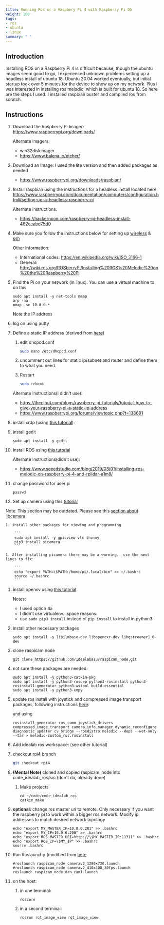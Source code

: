 ```yaml
---
title: Running Ros on a Raspbery Pi 4 with Raspberry Pi OS
weight: 160
tags:
- ros
- ubuntu
- linux
summary: " "
---
```


## Introduction

Installing ROS on a Raspberry Pi 4 is difficult because, though the ubuntu images seem good to go, I experienced unknown problems setting up a headless install of ubuntu 18.  Ubuntu 20.04 worked eventually, but initial startup took over 5 minutes for the device to show up on my network.  Plus I was interested in installing ros melodic, which is built for ubuntu 18.  So here are the steps I used.  I installed raspbian buster and compiled ros from scratch.

## Instructions
1. Download the Raspberry Pi Imager: <https://www.raspberrypi.org/downloads/>

    Alternate imagers:

    * win32diskimager
    * <https://www.balena.io/etcher/>

1. Download an Image: I used the lite version and then added packages as needed

    * <https://www.raspberrypi.org/downloads/raspbian/>

1. Install raspbian using the instructions for a headless install located here:  <https://www.raspberrypi.com/documentation/computers/configuration.html#setting-up-a-headless-raspberry-pi>

    Alternate instructions:

    * <https://hackernoon.com/raspberry-pi-headless-install-462ccabd75d0>

1. Make sure you follow the instructions below for setting up [wireless](https://www.raspberrypi.org/documentation/configuration/wireless/wireless-cli.md) & [ssh](https://www.raspberrypi.org/documentation/remote-access/ssh/windows.md)

    Other information:

    * International codes: <https://en.wikipedia.org/wiki/ISO_3166-1>
    * General: <http://wiki.ros.org/ROSberryPi/Installing%20ROS%20Melodic%20on%20the%20Raspberry%20Pi>

1. Find the Pi on your network (in linux). You can use a virtual machine to do this

    ```
    sudo apt install -y net-tools nmap
    arp -na
    nmap -sn 10.0.0.*
    ```

    Note the IP address

1. log on using putty

1. Define a static IP address (derived from [here](https://www.ionos.com/digitalguide/server/configuration/provide-raspberry-pi-with-a-static-ip-address/))

    1. edit dhcpcd.conf

        ```bash
        sudo nano /etc/dhcpcd.conf
        ```

    1. uncomment out lines for static ip/subnet and router and define them to what you need.
    1. Restart

        ```bash
        sudo reboot
        ```

    Alternate Instructions(I didn't use):

    * <https://thepihut.com/blogs/raspberry-pi-tutorials/tutorial-how-to-give-your-raspberry-pi-a-static-ip-address>
    * <https://www.raspberrypi.org/forums/viewtopic.php?t=133691>

1. install xrdp (using [this tutorial](https://thepihut.com/blogs/raspberry-pi-tutorials/remotely-accessing-the-raspberry-pi-via-rdp-gui-mode)):

1. install gedit

    ```
    sudo apt install -y gedit
    ```

1. Install ROS using [this tutorial](http://wiki.ros.org/ROSberryPi/Installing%20ROS%20Melodic%20on%20the%20Raspberry%20Pi)

    Alternate Instructions(didn't use):

    * <https://www.seeedstudio.com/blog/2019/08/01/installing-ros-melodic-on-raspberry-pi-4-and-rplidar-a1m8/>

1. change password for user pi

    ```
    passwd
    ```

1. Set up camera using this [tutorial](https://projects.raspberrypi.org/en/projects/getting-started-with-picamera)

  Note: This section may be outdated.  Please see this [section about libcamera](/notebook/ros/17-libcamera/)

    1. install other packages for viewing and programming

        ```
        sudo apt install -y gpicview vlc thonny
        pip3 install picamera
        ```

    1. After installing picamera there may be a warning.  use the next lines to fix:

        ```
        echo "export PATH=\$PATH:/home/pi/.local/bin" >> ~/.bashrc
        source ~/.bashrc
        ```

1. install opencv using [this tutorial](https://www.pyimagesearch.com/2019/09/16/install-opencv-4-on-raspberry-pi-4-and-raspbian-buster/)

    Notes:

    * I used option 4a
    * I didn't use virtualenv...space reasons.
    * use ``sudo pip3 install`` instead of ```pip install``` to install in python3

1. install other necessary packages

    ```
    sudo apt install -y libilmbase-dev libopenexr-dev libgstreamer1.0-dev
    ```

1. clone raspicam node

    ```
    git clone https://github.com/idealabasu/raspicam_node.git
    ```

1. not sure these packages are needed:

    ```
    sudo apt install -y python3-catkin-pkg
    sudo apt install -y python3-rosdep python3-rosinstall python3-rosinstall-generator python3-wstool build-essential
    sudo apt install -y python3-empy
    ```

1. update ros install with joystick and compressed image transport packages, following instructions [here](http://wiki.ros.org/ROSberryPi/Installing%20ROS%20Melodic%20on%20the%20Raspberry%20Pi#Maintaining_a_Source_Checkout
):

    and using

    ```
    rosinstall_generator ros_comm joystick_drivers compressed_image_transport camera_info_manager dynamic_reconfigure diagnostic_updater cv_bridge --rosdistro melodic --deps --wet-only --tar > melodic-custom_ros.rosinstall
    ```

1. Add idealab ros workspace: (see other tutorial)
1. checkout rpi4 branch

    ```bash
    git checkout rpi4
    ```

1. **(Mental Note)** cloned and copied raspicam_node into code_idealab_ros/src (don't do, already done)
    1. Make projects

        ```
        cd ~/code/code_idealab_ros
        catkin_make
        ```

1. **optional:** change ros master uri to remote.  Only necessary if you want the raspberry pi to work within a bigger ros network.  Modify ip addresses to match desired network topology

    ```
    echo "export MY_MASTER_IP=10.0.0.201" >> .bashrc
    echo "export MY_IP=10.0.0.200" >> .bashrc
    echo "export ROS_MASTER_URI=http://\$MY_MASTER_IP:11311" >> .bashrc
    echo "export ROS_IP=\$MY_IP" >> .bashrc
    source .bashrc
    ```

    <!--
        ```
        #echo "export ROS_MASTER_URI=10.0.0.201:11311" >> .bashrc
        ```
    -->

1. Run Roslaunchp (modified from [here](https://www.theconstructsim.com/publish-image-stream-ros-kinetic-raspberry-pi/)

    ```
    #roslaunch raspicam_node camerav2_1280x720.launch
    #roslaunch raspicam_node camerav2_410x308_30fps.launch
    roslaunch raspicam_node dan_cam1.launch
    ```

1. on the host:

    1. in one terminal:

        ```
        roscore
        ```

    1. in a second terminal:

        ```
        rosrun rqt_image_view rqt_image_view
        ```
